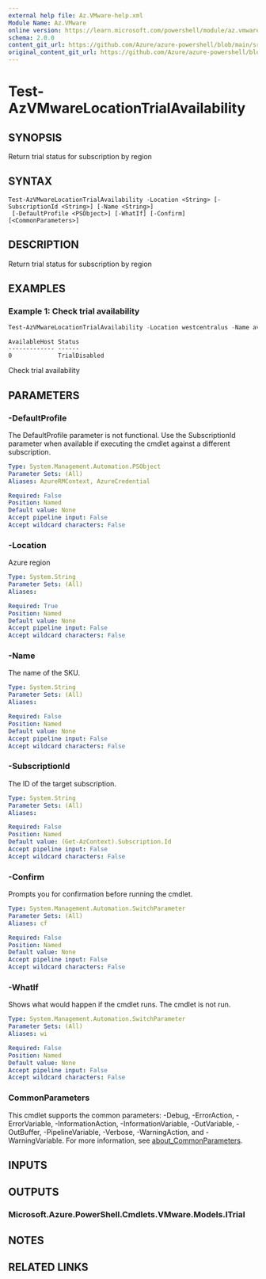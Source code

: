 ```yaml
---
external help file: Az.VMware-help.xml
Module Name: Az.VMware
online version: https://learn.microsoft.com/powershell/module/az.vmware/test-azvmwarelocationtrialavailability
schema: 2.0.0
content_git_url: https://github.com/Azure/azure-powershell/blob/main/src/VMware/VMware/help/Test-AzVMwareLocationTrialAvailability.md
original_content_git_url: https://github.com/Azure/azure-powershell/blob/main/src/VMware/VMware/help/Test-AzVMwareLocationTrialAvailability.md
---
```


# Test-AzVMwareLocationTrialAvailability

## SYNOPSIS
Return trial status for subscription by region

## SYNTAX

```
Test-AzVMwareLocationTrialAvailability -Location <String> [-SubscriptionId <String>] [-Name <String>]
 [-DefaultProfile <PSObject>] [-WhatIf] [-Confirm] [<CommonParameters>]
```

## DESCRIPTION
Return trial status for subscription by region

## EXAMPLES

### Example 1: Check trial availability
```powershell
Test-AzVMwareLocationTrialAvailability -Location westcentralus -Name av36
```

```output
AvailableHost Status
------------- ------
0             TrialDisabled
```

Check trial availability

## PARAMETERS

### -DefaultProfile
The DefaultProfile parameter is not functional.
Use the SubscriptionId parameter when available if executing the cmdlet against a different subscription.

```yaml
Type: System.Management.Automation.PSObject
Parameter Sets: (All)
Aliases: AzureRMContext, AzureCredential

Required: False
Position: Named
Default value: None
Accept pipeline input: False
Accept wildcard characters: False
```

### -Location
Azure region

```yaml
Type: System.String
Parameter Sets: (All)
Aliases:

Required: True
Position: Named
Default value: None
Accept pipeline input: False
Accept wildcard characters: False
```

### -Name
The name of the SKU.

```yaml
Type: System.String
Parameter Sets: (All)
Aliases:

Required: False
Position: Named
Default value: None
Accept pipeline input: False
Accept wildcard characters: False
```

### -SubscriptionId
The ID of the target subscription.

```yaml
Type: System.String
Parameter Sets: (All)
Aliases:

Required: False
Position: Named
Default value: (Get-AzContext).Subscription.Id
Accept pipeline input: False
Accept wildcard characters: False
```

### -Confirm
Prompts you for confirmation before running the cmdlet.

```yaml
Type: System.Management.Automation.SwitchParameter
Parameter Sets: (All)
Aliases: cf

Required: False
Position: Named
Default value: None
Accept pipeline input: False
Accept wildcard characters: False
```

### -WhatIf
Shows what would happen if the cmdlet runs.
The cmdlet is not run.

```yaml
Type: System.Management.Automation.SwitchParameter
Parameter Sets: (All)
Aliases: wi

Required: False
Position: Named
Default value: None
Accept pipeline input: False
Accept wildcard characters: False
```

### CommonParameters
This cmdlet supports the common parameters: -Debug, -ErrorAction, -ErrorVariable, -InformationAction, -InformationVariable, -OutVariable, -OutBuffer, -PipelineVariable, -Verbose, -WarningAction, and -WarningVariable. For more information, see [about_CommonParameters](http://go.microsoft.com/fwlink/?LinkID=113216).

## INPUTS

## OUTPUTS

### Microsoft.Azure.PowerShell.Cmdlets.VMware.Models.ITrial

## NOTES

## RELATED LINKS
